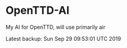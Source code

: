# OpenTTD-AI
My AI for OpenTTD, will use primarily air

Latest backup: Sun Sep 29 09:53:01 UTC 2019
